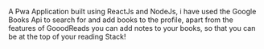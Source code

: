 A Pwa Application built using ReactJs and NodeJs, i have used the Google Books Api to search for and add books to the profile, apart from the features of GooodReads you can add notes to your books, so that you can be at the top of your reading Stack!